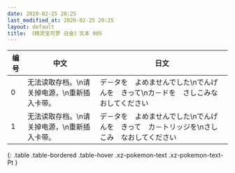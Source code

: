 ```yaml
---
date: 2020-02-25 20:25
last_modified_at: 2020-02-25 20:25
layout: default
title: 《精灵宝可梦 白金》文本 005
---
```

| 编号 | 中文 | 日文 |
| ---- | ---- | ---- |
| 0 | 无法读取存档。\n请关掉电源，\n重新插入卡带。 | デ－タを　よめませんでした\nでんげんを　きって\nカ－ドを　さしこみなおしてください |
| 1 | 无法读取存档。\n请关掉电源，\n重新插入卡带。 | デ－タを　よめませんでした\nでんげんを　きって　カ－トリッジを\nさしこみ　なおしてください |
{: .table .table-bordered .table-hover .xz-pokemon-text .xz-pokemon-text-Pt }